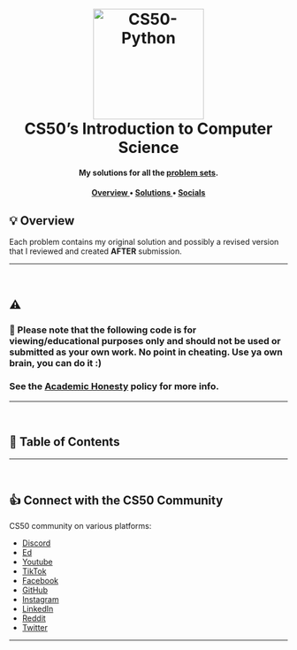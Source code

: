 
<h1 align="center">
  <br>
  <a href="https://cs50.harvard.edu/python/2022/"><img src="https://i.imgur.com/Jj740Yd.png" alt="CS50-Python" width="200"></a>
  <br>
  CS50’s Introduction to Computer Science
  <br>
</h1>

<h4 align="center">My solutions for all the <a href="https://cs50.harvard.edu/x/2025/psets/" target="_blank">problem sets</a>.</h4>

<div align="center">
  <h4>
    <a href="#bulb-overview">
      Overview
    </a>
    <span> • </span>
    <a href="#-table-of-contents">
      Solutions
    </a>
    <span> • </span>
    <a href="#-connect-with-the-cs50-community">
      Socials
    </a>
  </h4>
</div>



## :bulb: Overview

Each problem contains my original solution and possibly a revised version that I reviewed and created **AFTER** submission.

---

<br/>

## :warning:

### **🌟 Please note that the following code is for viewing/educational purposes only and should not be used or submitted as your own work. No point in cheating. Use ya own brain, you can do it :)**
### **See the [Academic Honesty](https://cs50.harvard.edu/python/2022/honesty/) policy for more info.**

---

<br/>

## 📖 Table of Contents

---

<br/>

## 👍 Connect with the CS50 Community

CS50 community on various platforms:

- [Discord](https://discord.gg/cs50)
- [Ed](https://cs50.edx.org/ed)
- [Youtube](http://www.youtube.com/subscription_center?add_user=cs50tv)
- [TikTok](https://www.tiktok.com/@cs50)
- [Facebook](https://www.facebook.com/groups/cs50/)
- [GitHub](https://github.com/cs50)
- [Instagram](https://www.instagram.com/cs50/)
- [LinkedIn](https://www.linkedin.com/company/cs50/)
- [Reddit](https://www.reddit.com/r/cs50/)
- [Twitter](https://twitter.com/cs50)

---

<br/>


